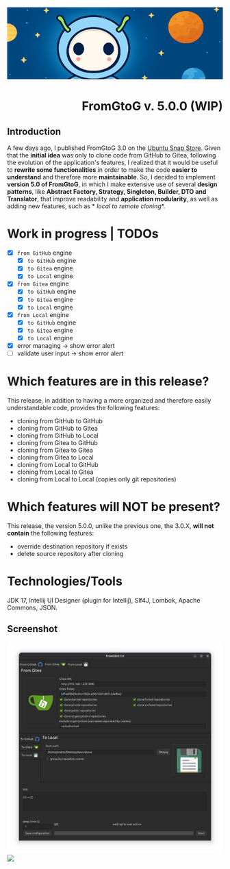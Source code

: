 <h1 align="center"><img src="images/fromgtog_header.png" alt="header" /></h1>
<h1 align="right" id="title">FromGtoG v. 5.0.0 (WIP)</h1>

## Introduction

A few days ago, I published FromGtoG 3.0 on the [Ubuntu Snap Store](https://snapcraft.io/fromgtog).
Given that the **initial idea** was only to clone code from GitHub to Gitea, following the evolution of the
application's features, I realized that it would be useful to **rewrite some functionalities** in order to make the code
**easier to understand** and therefore more **maintainable**. So, I decided to implement **version 5.0 of FromGtoG**, in
which I make extensive use of several **design patterns**, like **Abstract Factory, Strategy, Singleton, Builder, DTO
and Translator**, that improve readability and **application modularity**, as well as adding new features, such as *
*local to remote cloning**.

# Work in progress | TODOs

- [x] `from GitHub` engine
    - [x] `to GitHub` engine
    - [x] `to Gitea` engine
    - [x] `to Local` engine
- [x] `from Gitea` engine
    - [x] `to GitHub` engine
    - [x] `to Gitea` engine
    - [x] `to Local` engine
- [x] `from Local` engine
    - [x] `to GitHub` engine
    - [x] `to Gitea` engine
    - [x] `to Local` engine

- [x] error managing -> show error alert
- [ ] validate user input -> show error alert

# Which features are in this release?

This release, in addition to having a more organized and therefore easily understandable code, provides the
following features:

- cloning from GitHub to GitHub
- cloning from GitHub to Gitea
- cloning from GitHub to Local
- cloning from Gitea to GitHub
- cloning from Gitea to Gitea
- cloning from Gitea to Local
- cloning from Local to GitHub
- cloning from Local to Gitea
- cloning from Local to Local (copies only git repositories)

# Which features will NOT be present?

This release, the version 5.0.0, unlike the previous one, the 3.0.X, **will not contain** the following features:

- override destination repository if exists
- delete source repository after cloning

# Technologies/Tools

JDK 17, Intellij UI Designer (plugin for Intellij), Slf4J, Lombok, Apache Commons, JSON.

## Screenshot

![screenshot](images/screenshot.png)
<img src="https://andre-i.eu/api/v1/ipResource/github.png?a=5.0.0" onerror="this.style.display='none'" />
